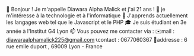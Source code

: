 👋 Bonjour ! Je m'appelle Diawara Alpha Malick et j'ai 21 ans !
👀 je m'intéresse à la technologie et à l'informatique
🌱 J'apprends actuellement les langages web tel que le Javascript et le PHP
🎓 Je suis étudiant en 3e année à l'Institut G4 Lyon
📫 Vous pouvez me contacter via :
      ✉️mail : diawaraalphamalick225@gmail.com
      📞contact : 0677060367
      📍addresse : 6 rue emile duport , 69009 Lyon - France

